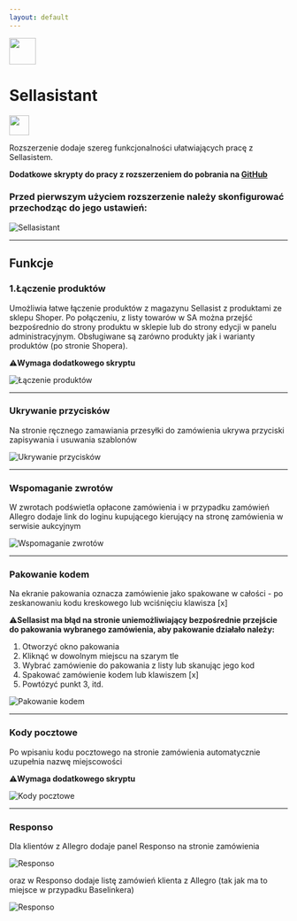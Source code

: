 ```yaml
---
layout: default
---
```

<div>
<img src="assets/images/icons/sa.webp" height="48">

# Sellasistant
</div>

<a href="https://chrome.google.com/webstore/detail/sellasistant/ljphfmppleockoamlbfhbllebnghdgae"><img class="badges" src="assets/images/badges/cr.png" height="36"/></a>

Rozszerzenie dodaje szereg funkcjonalności ułatwiających pracę z Sellasistem.

**Dodatkowe skrypty do pracy z rozszerzeniem do pobrania na <a href="https://github.com/oh1apps/sellasistant_scripts">GitHub</a>**

### Przed pierwszym użyciem rozszerzenie należy skonfigurować przechodząc do jego ustawień:

![Sellasistant](assets/images/screens/sa/screen0.jpg)

***

## Funkcje

### 1.Łączenie produktów
Umożliwia łatwe łączenie produktów z magazynu Sellasist z produktami ze sklepu Shoper. Po połączeniu, z listy towarów w SA można przejść bezpośrednio do strony produktu w sklepie lub do strony edycji w panelu administracyjnym. Obsługiwane są zarówno produkty jak i warianty produktów (po stronie Shopera).

⚠️**Wymaga dodatkowego skryptu**

![Łączenie produktów](assets/images/screens/sa/screen1.jpg)

***

### Ukrywanie przycisków
Na stronie ręcznego zamawiania przesyłki do zamówienia ukrywa przyciski zapisywania i usuwania szablonów

![Ukrywanie przycisków](assets/images/screens/sa/screen2.jpg)

***

### Wspomaganie zwrotów
W zwrotach podświetla opłacone zamówienia i w przypadku zamówień Allegro dodaje link do loginu kupującego kierujący na stronę zamówienia w serwisie aukcyjnym

![Wspomaganie zwrotów](assets/images/screens/sa/screen3.jpg)

***

### Pakowanie kodem
Na ekranie pakowania oznacza zamówienie jako spakowane w całości - po zeskanowaniu kodu kreskowego lub wciśnięciu klawisza [x]

⚠️**Sellasist ma błąd na stronie uniemożliwiający bezpośrednie przejście do pakowania wybranego zamówienia, aby pakowanie działało należy:**

1. Otworzyć okno pakowania
2. Kliknąć w dowolnym miejscu na szarym tle
3. Wybrać zamówienie do pakowania z listy lub skanując jego kod
4. Spakować zamówienie kodem lub klawiszem [x]
5. Powtózyć punkt 3, itd.

![Pakowanie kodem](assets/images/screens/sa/screen4.jpg)

***

### Kody pocztowe
Po wpisaniu kodu pocztowego na stronie zamówienia automatycznie uzupełnia nazwę miejscowości

⚠️**Wymaga dodatkowego skryptu**

![Kody pocztowe](assets/images/screens/sa/screen5.jpg)

***

### Responso
Dla klientów z Allegro dodaje panel Responso na stronie zamówienia

![Responso](assets/images/screens/sa/screen6.jpg)

oraz w Responso dodaje listę zamówień klienta z Allegro (tak jak ma to miejsce w przypadku Baselinkera)

![Responso](assets/images/screens/sa/screen7.jpg)
